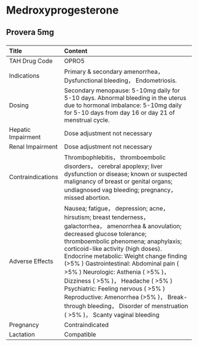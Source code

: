 # Medroxyprogesterone

## Provera 5mg

##### 

| Title              | Content                                                                                                                                                                                                                                                                                                                                                                                                                                                                                                                                          |
|:-------------------|:-------------------------------------------------------------------------------------------------------------------------------------------------------------------------------------------------------------------------------------------------------------------------------------------------------------------------------------------------------------------------------------------------------------------------------------------------------------------------------------------------------------------------------------------------|
| TAH Drug Code      | OPRO5                                                                                                                                                                                                                                                                                                                                                                                                                                                                                                                                            |
| Indications        | Primary & secondary amenorrhea， Dysfunctional bleeding， Endometriosis.                                                                                                                                                                                                                                                                                                                                                                                                                                                                         |
| Dosing             | Secondary menopause: 5-10mg daily for 5-10 days. Abnormal bleeding in the uterus due to hormonal imbalance: 5-10mg daily for 5-10 days from day 16 or day 21 of menstrual cycle.                                                                                                                                                                                                                                                                                                                                                                 |
| Hepatic Impairment | Dose adjustment not necessary                                                                                                                                                                                                                                                                                                                                                                                                                                                                                                                    |
| Renal Impairment   | Dose adjustment not necessary                                                                                                                                                                                                                                                                                                                                                                                                                                                                                                                    |
| Contraindications  | Thrombophlebitis， thromboembolic disorders， cerebral apoplexy; liver dysfunction or disease; known or suspected malignancy of breast or genital organs; undiagnosed vag bleeding; pregnancy， missed abortion.                                                                                                                                                                                                                                                                                                                                 |
| Adverse Effects    | Nausea; fatigue， depression; acne， hirsutism; breast tenderness， galactorrhea， amenorrhea & anovulation; decreased glucose tolerance; thromboembolic phenomena; anaphylaxis; corticoid-like activity (high doses). Endocrine metabolic: Weight change finding (>5% ) Gastrointestinal: Abdominal pain ( >5% ) Neurologic: Asthenia ( >5% )， Dizziness ( >5% )， Headache ( >5% ) Psychiatric: Feeling nervous ( >5% ) Reproductive: Amenorrhea (>5% )， Break-through bleeding， Disorder of menstruation ( >5% )， Scanty vaginal bleeding |
| Pregnancy          | Contraindicated                                                                                                                                                                                                                                                                                                                                                                                                                                                                                                                                  |
| Lactation          | Compatible                                                                                                                                                                                                                                                                                                                                                                                                                                                                                                                                       |

